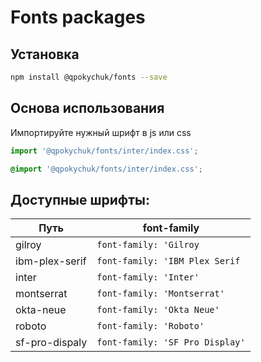 # Fonts packages

## Установка

```bash
npm install @qpokychuk/fonts --save
```

## Основа использования

Импортируйте нужный шрифт в js или css

```js
import '@qpokychuk/fonts/inter/index.css';
```

```css
@import '@qpokychuk/fonts/inter/index.css';
```

## Доступные шрифты:

| Путь | font-family |
|---|---|
| gilroy | `font-family: 'Gilroy` |
| ibm-plex-serif | `font-family: 'IBM Plex Serif` |
| inter | `font-family: 'Inter'` |
| montserrat | `font-family: 'Montserrat'` |
| okta-neue | `font-family: 'Okta Neue'` |
| roboto | `font-family: 'Roboto'` |
| sf-pro-dispaly | `font-family: 'SF Pro Display'` |